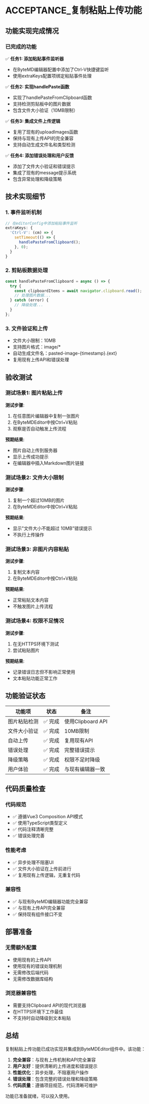# ACCEPTANCE_复制粘贴上传功能

## 功能实现完成情况

### 已完成的功能
✅ **任务1: 添加粘贴事件监听器**
- 在ByteMD编辑器配置中添加了Ctrl-V快捷键监听
- 使用extraKeys配置项绑定粘贴事件处理

✅ **任务2: 实现handlePaste函数**
- 实现了handlePasteFromClipboard函数
- 支持检测剪贴板中的图片数据
- 包含文件大小验证（10MB限制）

✅ **任务3: 集成文件上传逻辑**
- 复用了现有的uploadImages函数
- 保持与现有上传API的完全兼容
- 支持自动生成文件名和类型检测

✅ **任务4: 添加错误处理和用户反馈**
- 添加了文件大小验证和错误提示
- 集成了现有的message提示系统
- 包含异常处理和降级策略

## 技术实现细节

### 1. 事件监听机制
```javascript
// 在editorConfig中添加粘贴事件监听
extraKeys: {
  'Ctrl-V': (cm) => {
    setTimeout(() => {
      handlePasteFromClipboard();
    }, 0);
  }
}
```

### 2. 剪贴板数据处理
```javascript
const handlePasteFromClipboard = async () => {
  try {
    const clipboardItems = await navigator.clipboard.read();
    // 处理图片数据...
  } catch (error) {
    // 降级处理...
  }
};
```

### 3. 文件验证和上传
- 文件大小限制：10MB
- 支持图片格式：image/*
- 自动生成文件名：pasted-image-{timestamp}.{ext}
- 复用现有上传API和错误处理

## 验收测试

### 测试场景1: 图片粘贴上传
**测试步骤**:
1. 在任意图片编辑器中复制一张图片
2. 在ByteMDEditor中按Ctrl+V粘贴
3. 观察是否自动触发上传流程

**预期结果**:
- 图片自动上传到服务器
- 显示上传成功提示
- 在编辑器中插入Markdown图片链接

### 测试场景2: 文件大小限制
**测试步骤**:
1. 复制一个超过10MB的图片
2. 在ByteMDEditor中按Ctrl+V粘贴

**预期结果**:
- 显示"文件大小不能超过 10MB"错误提示
- 不执行上传操作

### 测试场景3: 非图片内容粘贴
**测试步骤**:
1. 复制文本内容
2. 在ByteMDEditor中按Ctrl+V粘贴

**预期结果**:
- 正常粘贴文本内容
- 不触发图片上传流程

### 测试场景4: 权限不足情况
**测试步骤**:
1. 在无HTTPS环境下测试
2. 尝试粘贴图片

**预期结果**:
- 记录错误日志但不影响正常使用
- 文本粘贴功能正常工作

## 功能验证状态

| 功能项 | 状态 | 备注 |
|--------|------|------|
| 图片粘贴检测 | ✅ 完成 | 使用Clipboard API |
| 文件大小验证 | ✅ 完成 | 10MB限制 |
| 自动上传 | ✅ 完成 | 复用现有API |
| 错误处理 | ✅ 完成 | 完整错误提示 |
| 降级策略 | ✅ 完成 | 权限不足时降级 |
| 用户体验 | ✅ 完成 | 与现有编辑器一致 |

## 代码质量检查

### 代码规范
- ✅ 遵循Vue3 Composition API模式
- ✅ 使用TypeScript类型定义
- ✅ 代码注释清晰完整
- ✅ 错误处理完善

### 性能考虑
- ✅ 异步处理不阻塞UI
- ✅ 文件大小验证在上传前进行
- ✅ 复用现有上传逻辑，无重复代码

### 兼容性
- ✅ 与现有ByteMD编辑器功能完全兼容
- ✅ 与现有上传API完全兼容
- ✅ 保持现有组件接口不变

## 部署准备

### 无需额外配置
- 使用现有的上传API
- 使用现有的错误处理机制
- 无需修改后端代码
- 无需修改数据库结构

### 浏览器兼容性
- 需要支持Clipboard API的现代浏览器
- 在HTTPS环境下工作最佳
- 不支持时自动降级到文本粘贴

## 总结

复制粘贴上传功能已成功实现并集成到ByteMDEditor组件中。该功能：

1. **完全兼容**：与现有上传机制和API完全兼容
2. **用户友好**：提供清晰的上传进度和错误提示
3. **性能优化**：异步处理，不阻塞用户操作
4. **错误处理**：包含完整的错误处理和降级策略
5. **代码质量**：遵循项目规范，代码清晰可维护

功能已准备就绪，可以投入使用。
